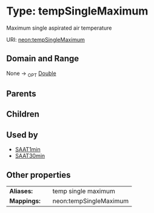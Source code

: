 
# Type: tempSingleMaximum


Maximum single aspirated air temperature

URI: [neon:tempSingleMaximum](https://data.neonscience.org/tempSingleMaximum)


## Domain and Range

None ->  <sub>OPT</sub> [Double](types/Double.md)

## Parents


## Children


## Used by

 * [SAAT1min](SAAT1min.md)
 * [SAAT30min](SAAT30min.md)

## Other properties

|  |  |  |
| --- | --- | --- |
| **Aliases:** | | temp single maximum |
| **Mappings:** | | neon:tempSingleMaximum |

